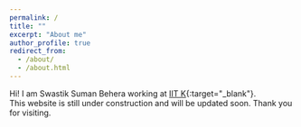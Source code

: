 ```yaml
---
permalink: /
title: ""
excerpt: "About me"
author_profile: true
redirect_from:
  - /about/
  - /about.html
---
```


Hi! I am Swastik Suman Behera working at [IIT K](https://www.iitk.ac.in/){:target="_blank"}. <br>
This website is still under construction and will be updated soon. Thank you for visiting.
